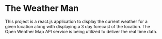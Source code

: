 # The Weather Man

This project is a react.js application to display the current weather for a given location along with displaying a 3 day forecast of the location. The Open Weather Map API service is being utilized to deliver the real time data.